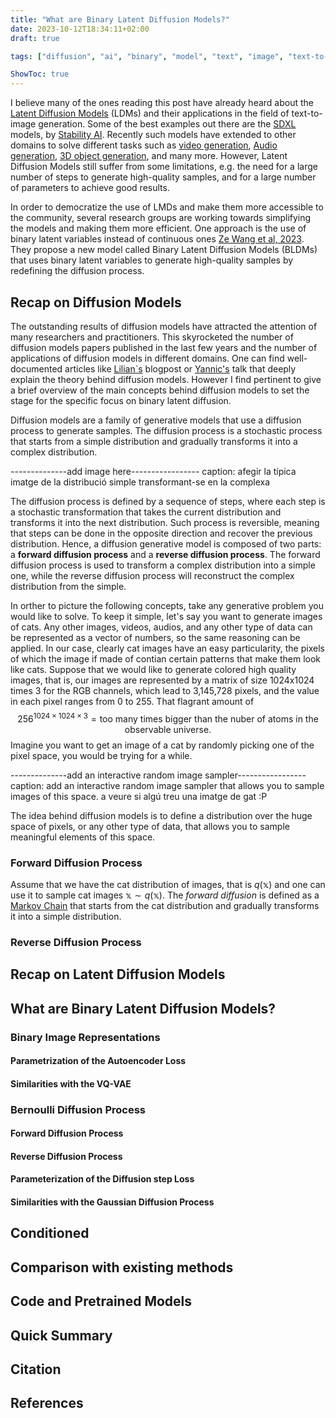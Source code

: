```yaml
---
title: "What are Binary Latent Diffusion Models?"
date: 2023-10-12T18:34:11+02:00
draft: true

tags: ["diffusion", "ai", "binary", "model", "text", "image", "text-to-image", "Bernoulli"]

ShowToc: true
---
```


I believe many of the ones reading this post have already heard about the [Latent Diffusion Models](https://arxiv.org/abs/2112.10752) (LDMs) and their applications in the field of text-to-image generation. Some of the best examples out there are the [SDXL](https://arxiv.org/abs/2307.01952) models, by [Stability AI](https://stability-ai.com/). Recently such models have extended to other domains to solve different tasks such as [video generation](https://arxiv.org/abs/2110.01124), [Audio generation](https://arxiv.org/abs/2110.01124), [3D object generation](https://arxiv.org/abs/2110.01124), and many more. However, Latent Diffusion Models still suffer from some limitations, e.g. the need for a large number of steps to generate high-quality samples, and for a large number of parameters to achieve good results.

In order to democratize the use of LMDs and make them more accessible to the community, several research groups are working towards simplifying the models and making them more efficient. One approach is the use of binary latent variables instead of continuous ones [Ze Wang et al, 2023](https://arxiv.org/abs/2304.04820). They propose a new model called Binary Latent Diffusion Models (BLDMs) that uses binary latent variables to generate high-quality samples by redefining the diffusion process.


## Recap on Diffusion Models
[comment]: <> (This section can provide a brief overview of diffusion models in general, setting the stage for the specific focus on binary latent diffusion.)
The outstanding results of diffusion models have attracted the attention of many researchers and practitioners. This skyrocketed the number of diffusion models papers published in the last few years and the number of applications of diffusion models in different domains. One can find well-documented articles like [Lilian`s](https://lilianweng.github.io/posts/2021-07-11-diffusion-models/) blogpost or [Yannic's](https://www.youtube.com/watch?v=W-O7AZNzbzQ) talk that deeply explain the theory behind diffusion models. However I find pertinent to give a brief overview of the main concepts behind diffusion models to set the stage for the specific focus on binary latent diffusion.

Diffusion models are a family of generative models that use a diffusion process to generate samples. The diffusion process is a stochastic process that starts from a simple distribution and gradually transforms it into a complex distribution.

--------------add image here-----------------
caption: afegir la típica imatge de la distribució simple transformant-se en la complexa

The diffusion process is defined by a sequence of steps, where each step is a stochastic transformation that takes the current distribution and transforms it into the next distribution. Such process is reversible, meaning that steps can be done in the opposite direction and recover the previous distribution. Hence, a diffusion generative model is composed of two parts: a **forward diffusion process** and a **reverse diffusion process**. The forward diffusion process is used to transform a complex distribution into a simple one, while the reverse diffusion process will reconstruct the complex distribution from the simple.

In orther to picture the following concepts, take any generative problem you would like to solve. To keep it simple, let's say you want to generate images of cats. Any other images, videos, audios, and any other type of data can be represented as a vector of numbers, so the same reasoning can be applied. In our case, clearly cat images have an easy particularity, the pixels of which the image if made of contian certain patterns that make them look like cats. Suppose that we would like to generate colored high quality images, that is, our images are represented by a matrix of size 1024x1024 times 3 for the RGB channels, which lead to 3,145,728 pixels, and the value in each pixel ranges from 0 to 255. That flagrant amount of $$256^{1024\times 1024 \times 3} = \text{too many times bigger than the nuber of atoms in the observable universe}.$$ Imagine you want to get an image of a cat by randomly picking one of the pixel space, you would be trying for a while.

--------------add an interactive random image sampler-----------------
caption: add an interactive random image sampler that allows you to sample images of this space. a veure si algú treu una imatge de gat :P

The idea behind diffusion models is to define a distribution over the huge space of pixels, or any other type of data, that allows you to sample meaningful elements of this space.

### Forward Diffusion Process

Assume that we have the cat distribution of images, that is $q(\mathbb{x})$ and one can use it to sample cat images $\mathbb{x} \sim q(\mathbb{x})$. The *forward diffusion* is defined as a [Markov Chain](https://setosa.io/ev/markov-chains/) that starts from the cat distribution and gradually transforms it into a simple distribution. 

### Reverse Diffusion Process



## Recap on Latent Diffusion Models
[comment]: <> (Similarly, this section can offer a summary of latent diffusion models to provide context for the subsequent discussion of binary latent diffusion.)
## What are Binary Latent Diffusion Models?
[comment]: <> (This is the core of your article, where you can delve into the details of binary latent diffusion models, including binary image representations, the Bernoulli diffusion process, and conditioned generation.)
### Binary Image Representations
[comment]: <> (Here, you can discuss the parametrization of the autoencoder loss and draw similarities with the VQ-VAE, a related model for discrete image representations.)
#### Parametrization of the Autoencoder Loss
#### Similarities with the VQ-VAE
### Bernoulli Diffusion Process
[comment]: <> (This section can cover the forward and reverse diffusion processes, the parameterization of the diffusion step loss, and similarities with the Gaussian diffusion process.)
#### Forward Diffusion Process
#### Reverse Diffusion Process
#### Parameterization of the Diffusion step Loss
#### Similarities with the Gaussian Diffusion Process
## Conditioned 
[comment]: <> (This part can focus on how binary latent diffusion models facilitate conditioned generation of images.)
## Comparison with existing methods
[comment]: <> (You can compare binary latent diffusion models with other existing methods, highlighting their advantages and potential areas of improvement.)
## Code and Pretrained Models
[comment]: <> (This section can provide practical resources for your readers, such as code implementations and pretrained models, to encourage further exploration and experimentation.)
## Quick Summary
[comment]: <> (A concise summary of the key points discussed in the article.)
## Citation
[comment]: <> (Guidelines for citing the article, if applicable.)
## References
[comment]: <> (A list of references to acknowledge the sources of information used in the article.)